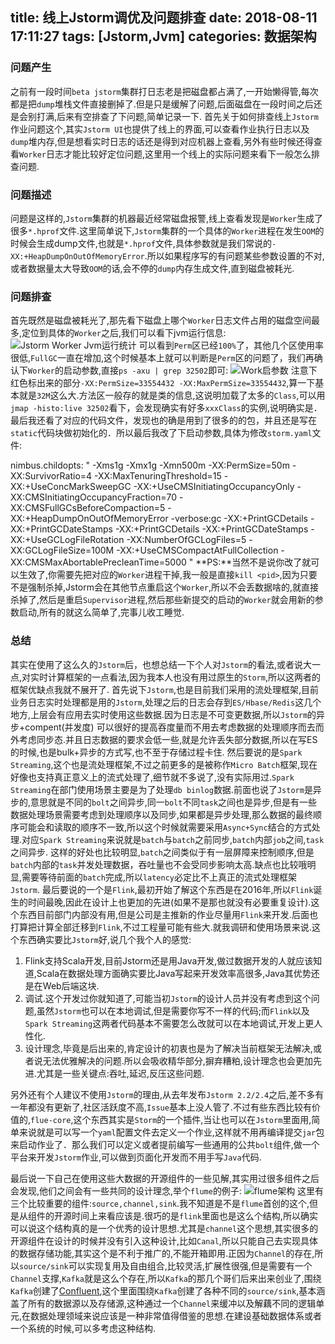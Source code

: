 title: 线上Jstorm调优及问题排查
date: 2018-08-11 17:11:27
tags: [Jstorm,Jvm]
categories: 数据架构 
---

### 问题产生
之前有一段时间`beta jstorm`集群打日志老是把磁盘都占满了,一开始懒得管,每次都是把`dump`堆栈文件直接删掉了.但是只是缓解了问题,后面磁盘在一段时间之后还是会别打满,后来有空排查了下问题,简单记录一下.
首先关于如何排查线上`Jstorm`作业问题这个,其实`Jstorm UI`也提供了线上的界面,可以查看作业执行日志以及`dump`堆内存,但是想看实时日志的话还是得到对应机器上查看,另外有些时候还得查看`Worker`日志才能比较好定位问题,这里用一个线上的实际问题来看下一般怎么排查问题.
### 问题描述
问题是这样的,`Jstorm`集群的机器最近经常磁盘报警,线上查看发现是`Worker`生成了很多`*.hprof`文件.这里简单说下,`Jstorm`集群的一个具体的`Worker`进程在发生`OOM`的时候会生成dump文件,也就是`*.hprof`文件,具体参数就是我们常说的`-XX:+HeapDumpOnOutOfMemoryError`.所以如果程序写的有问题某些参数设置的不对,或者数据量太大导致`OOM`的话,会不停的`dump`内存生成文件,直到磁盘被耗光.

### 问题排查
首先既然是磁盘被耗光了,那先看下磁盘上哪个`Worker`日志文件占用的磁盘空间最多,定位到具体的`Worker`之后,我们可以看下jvm运行信息:
![Jstorm Worker Jvm运行统计](http://7xn9y9.com1.z0.glb.clouddn.com/%E7%BA%BF%E4%B8%8AJstorm%E8%B0%83%E4%BC%98%E5%8F%8A%E9%97%AE%E9%A2%98%E6%8E%92%E6%9F%A5001.jpg)
可以看到`Perm`区已经`100%`了，其他几个区使用率很低,`FullGC`一直在增加,这个时候基本上就可以判断是`Perm`区的问题了，我们再确认下`Worker`的启动参数,直接`ps -axu | grep 32502`即可:
![Work启参数](http://7xn9y9.com1.z0.glb.clouddn.com/%E7%BA%BF%E4%B8%8AJstorm%E8%B0%83%E4%BC%98%E5%8F%8A%E9%97%AE%E9%A2%98%E6%8E%92%E6%9F%A5002.jpg)
注意下红色标出来的部分`-XX:PermSize=33554432 -XX:MaxPermSize=33554432`,算一下基本就是`32M`这么大.方法区一般存的就是类的信息,这说明加载了太多的`Class`,可以用`jmap -histo:live 32502`看下，会发现确实有好多`xxxClass`的实例,说明确实是．最后我还看了对应的代码文件，发现也的确是用到了很多的的包，并且还是写在`static`代码块做初始化的．所以最后我改了下启动参数,具体为修改`storm.yaml`文件:
> 
nimbus.childopts: " -Xms1g -Xmx1g -Xmn500m -XX:PermSize=50m -XX:SurvivorRatio=4 -XX:MaxTenuringThreshold=15 -XX:+UseConcMarkSweepGC -XX:+UseCMSInitiatingOccupancyOnly -XX:CMSInitiatingOccupancyFraction=70 -XX:CMSFullGCsBeforeCompaction=5 -XX:+HeapDumpOnOutOfMemoryError -verbose:gc -XX:+PrintGCDetails -XX:+PrintGCDateStamps -XX:+PrintGCDetails -XX:+PrintGCDateStamps -XX:+UseGCLogFileRotation -XX:NumberOfGCLogFiles=5 -XX:GCLogFileSize=100M -XX:+UseCMSCompactAtFullCollection -XX:CMSMaxAbortablePrecleanTime=5000 "
**PS:**当然不是说你改了就可以生效了,你需要先把对应的`Worker`进程干掉,我一般是直接`kill <pid>`,因为只要不是强制杀掉,Jstorm会在其他节点重启这个`Worker`,所以不会丢数据啥的,就直接杀掉了,然后是重启`Supervisor`进程,然后那些新提交的启动的`Worker`就会用新的参数启动,所有的就这么简单了,完事儿收工睡觉.

### 总结
其实在使用了这么久的`Jstorm`后，也想总结一下个人对`Jstorm`的看法,或者说大一点,对实时计算框架的一点看法,因为我本人也没有用过原生的`Storm`,所以这两者的框架优缺点我就不展开了.
首先说下`Jstorm`,也是目前我们采用的流处理框架,目前业务日志实时处理都是用的`Jstorm`,处理之后的日志会存到`ES/Hbase/Redis`这几个地方,上层会有应用去实时使用这些数据.因为日志是不可变更数据,所以`Jstorm`的异步+compent(并发度) 可以很好的提高吞度量而不用去考虑数据的处理顺序而去而外考虑同步态.并且日志数据的要求会低一些,就是允许丢失部分数据,所以在写ES的时候,也是bulk+异步的方式写,也不至于存储过程卡住.
然后要说的是`Spark Streaming`,这个也是流处理框架,不过之前更多的是被称作`Micro Batch`框架,现在好像也支持真正意义上的流式处理了,细节就不多说了,没有实际用过.`Spark Streaming`在部门使用场景主要是为了处理`db binlog`数据.前面也说了`Jstorm`是异步的,意思就是不同的`bolt`之间异步,同一`bolt`不同`task`之间也是异步,但是有一些数据处理场景需要考虑到处理顺序以及同步,如果都是异步处理,那么数据的最终顺序可能会和读取的顺序不一致,所以这个时候就需要采用`Async+Sync`结合的方式处理.对应`Spark Streaming`来说就是`batch`与`batch`之前同步,`batch`内部`job`之间,`task`之间异步.
这样的好处也比较明显,`batch`之间类似于有一层屏障来控制顺序,但是`batch`内部的`task`并发处理数据，吞吐量也不会受同步影响太高.缺点也比较哦明显,需要等待前面的`batch`完成,所以`latency`必定比不上真正的流式处理框架`Jstorm`.
最后要说的一个是`Flink`,最初开始了解这个东西是在2016年,所以`Flink`诞生的时间最晚,因此在设计上也更加的先进(如果不是那也就没有必要重复设计).这个东西目前部门内部没有用,但是公司是主推新的作业尽量用`Flink`来开发.后面也打算把计算全部迁移到`Flink`,不过工程量可能有些大.就我调研和使用场景来说.这个东西确实要比`Jstorm`好,说几个我个人的感觉:
1. Flink支持Scala开发,目前Jstorm还是用Java开发,做过数据开发的人就应该知道,Scala在数据处理方面确实要比Java写起来开发效率高很多,Java其优势还是在Web后端这块.
2. 调试.这个开发过你就知道了,可能当初`Jstorm`的设计人员并没有考虑到这个问题,虽然`Jstorm`也可以在本地调试,但是需要你写不一样的代码;而`Flink`以及`Spark Streaming`这两者代码基本不需要怎么改就可以在本地调试,开发上更人性化.
3. 设计理念,毕竟是后出来的,肯定设计的初衷也是为了解决当前框架无法解决,或者说无法优雅解决的问题.所以会吸收精华部分,摒弃糟粕,设计理念也会更加先进.尤其是一些关键点:吞吐,延迟,反压这些问题.

另外还有个人建议不使用`Jstorm`的理由,从去年发布`Jstorm 2.2/2.4`之后,差不多有一年都没有更新了,社区活跃度不高,`Issue`基本上没人管了.不过有些东西比较有价值的,`flue-core`,这个东西其实是`Storm`的一个插件,当让也可以在`Jstorm`里面用,简单来说就是可以写一个`yaml`配置文件去定义一个作业,这样就不用再编译提交`jar`包来启动作业了．那么我们可以定义或者提前编写一些通用的公共`bolt`组件,做一个平台来开发`Jstorm`作业,可以做到页面化开发而不用手写`Java`代码.

最后说一下自己在使用这些大数据的开源组件的一些见解,其实用过很多组件之后会发现,他们之间会有一些共同的设计理念,举个`flume`的例子:
![flume架构](http://7xn9y9.com1.z0.glb.clouddn.com/%E7%BA%BF%E4%B8%8AJstorm%E8%B0%83%E4%BC%98%E5%8F%8A%E9%97%AE%E9%A2%98%E6%8E%92%E6%9F%A5003.png)
这里有三个比较重要的组件:`source,channel,sink`.我不知道是不是`flume`首创的这个,但是从组件的开源时间上来看应该是.很巧的是`flink`里面也是这么个结构,所以确实可以说这个结构真的是一个优秀的设计思想.尤其是`channel`这个思想,其实很多的开源组件在设计的时候并没有引入这种设计,比如`Canal`,所以只能自己去实现具体的数据存储功能,其实这个是不利于推广的,不能开箱即用.正因为`Channel`的存在,所以`source/sink`可以实现复用及自由组合,比较灵活,扩展性很强,但是需要有一个`Channel`支撑,`Kafka`就是这么个存在,所以`Kafka`的那几个哥们后来出来创业了,围绕`Kafka`创建了[Confluent](https://www.confluent.io),这个里面围绕`Kafka`创建了各种不同的`source/sink`,基本涵盖了所有的数据源以及存储源,这种通过一个`Channel`来缓冲以及解藕不同的逻辑单元,在数据处理领域来说应该是一种非常值得借鉴的思想.在建设基础数据体系或者一个系统的时候,可以多考虑这种结构.
